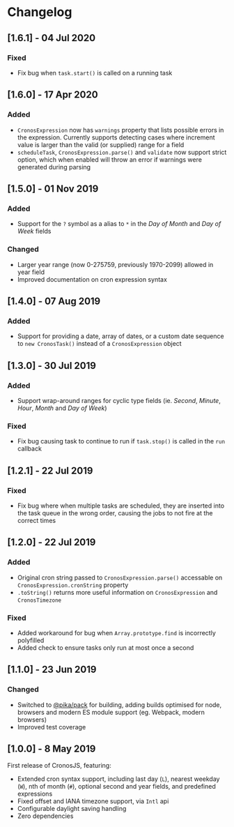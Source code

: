 # Changelog

## [1.6.1] - 04 Jul 2020
### Fixed
 - Fix bug when `task.start()` is called on a running task

## [1.6.0] - 17 Apr 2020
### Added
 - `CronosExpression` now has `warnings` property that lists possible errors in the expression. Currently supports detecting cases where increment value is larger than the valid (or supplied) range for a field
 - `scheduleTask`, `CronosExpression.parse()` and `validate` now support strict option, which when enabled will throw an error if warnings were generated during parsing

## [1.5.0] - 01 Nov 2019
### Added
 - Support for the `?` symbol as a alias to `*` in the *Day of Month* and *Day of Week* fields
### Changed
 - Larger year range (now 0-275759, previously 1970-2099) allowed in year field
 - Improved documentation on cron expression syntax

## [1.4.0] - 07 Aug 2019
### Added
 - Support for providing a date, array of dates, or a custom date sequence to `new CronosTask()` instead of a `CronosExpression` object

## [1.3.0] - 30 Jul 2019
### Added
 - Support wrap-around ranges for cyclic type fields (ie. *Second*, *Minute*, *Hour*, *Month* and *Day of Week*)
### Fixed
 - Fix bug causing task to continue to run if `task.stop()` is called in the `run` callback 

## [1.2.1] - 22 Jul 2019
### Fixed
 - Fix bug where when multiple tasks are scheduled, they are inserted into the task queue in the wrong order, causing the jobs to not fire at the correct times

## [1.2.0] - 22 Jul 2019
### Added
 - Original cron string passed to `CronosExpression.parse()` accessable on `CronosExpression.cronString` property
 - `.toString()` returns more useful information on `CronosExpression` and `CronosTimezone`
### Fixed
 - Added workaround for bug when `Array.prototype.find` is incorrectly polyfilled
 - Added check to ensure tasks only run at most once a second

## [1.1.0] - 23 Jun 2019
### Changed
 - Switched to [@pika/pack](https://github.com/pikapkg/pack) for building, adding builds optimised for node, browsers and modern ES module support (eg. Webpack, modern browsers)
 - Improved test coverage

## [1.0.0] - 8 May 2019
First release of CronosJS, featuring:
 - Extended cron syntax support, including last day (`L`), nearest weekday (`W`), nth of month (`#`), optional second and year fields, and predefined expressions
 - Fixed offset and IANA timezone support, via `Intl` api
 - Configurable daylight saving handling
 - Zero dependencies
